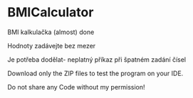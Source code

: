 # BMICalculator
BMI kalkulačka (almost) done

Hodnoty zadávejte bez mezer

Je potřeba dodělat- neplatný příkaz při špatném zadání čísel

Download only the ZIP files to test the program on your IDE.

Do not share any Code without my permission!
